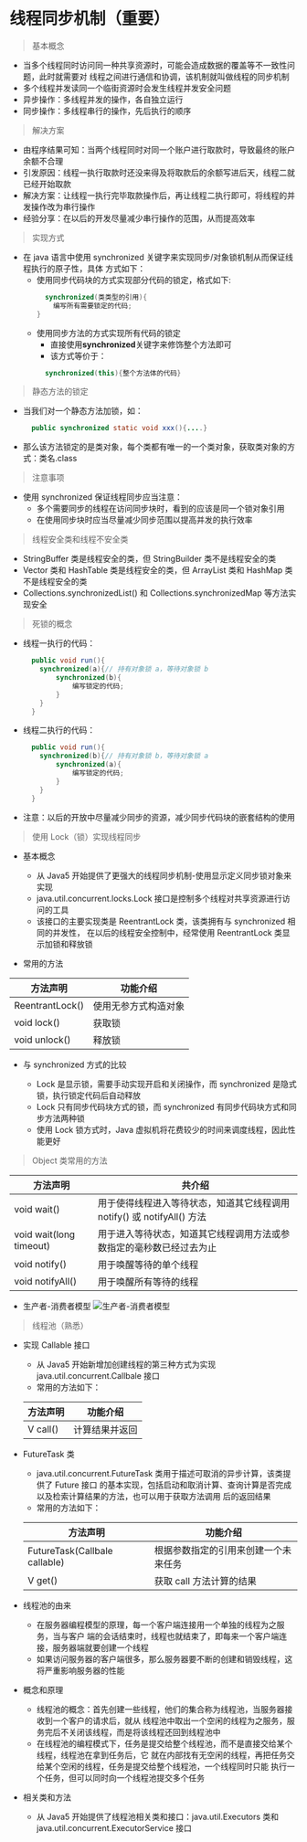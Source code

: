 # 线程同步机制（重要）

> 基本概念

* 当多个线程同时访问同一种共享资源时，可能会造成数据的覆盖等不一致性问题，此时就需要对
  线程之间进行通信和协调，该机制就叫做线程的同步机制
* 多个线程并发读同一个临街资源时会发生线程并发安全问题
* 异步操作：多线程并发的操作，各自独立运行
* 同步操作：多线程串行的操作，先后执行的顺序

> 解决方案

* 由程序结果可知：当两个线程同时对同一个账户进行取款时，导致最终的账户余额不合理
* 引发原因：线程一执行取款时还没来得及将取款后的余额写进后天，线程二就已经开始取款
* 解决方案：让线程一执行完毕取款操作后，再让线程二执行即可，将线程的并发操作改为串行操作
* 经验分享：在以后的开发尽量减少串行操作的范围，从而提高效率

> 实现方式

* 在 java 语言中使用 synchronized 关键字来实现同步/对象锁机制从而保证线程执行的原子性，具体
  方式如下：
  * 使用同步代码块的方式实现部分代码的锁定，格式如下:
      ```java
        synchronized(类类型的引用){
          编写所有需要锁定的代码;
      }
      ```
  * 使用同步方法的方式实现所有代码的锁定
    * 直接使用**synchronized**关键字来修饰整个方法即可
    * 该方式等价于：
    ```java
      synchronized(this){整个方法体的代码}
    ```
    
> 静态方法的锁定

* 当我们对一个静态方法加锁，如：
  ```java
    public synchronized static void xxx(){....}
  ```
* 那么该方法锁定的是类对象，每个类都有唯一的一个类对象，获取类对象的方式：类名.class

> 注意事项

* 使用 synchronized 保证线程同步应当注意：
    * 多个需要同步的线程在访问同步块时，看到的应该是同一个锁对象引用
    * 在使用同步块时应当尽量减少同步范围以提高并发的执行效率

> 线程安全类和线程不安全类

* StringBuffer 类是线程安全的类，但 StringBuilder 类不是线程安全的类
* Vector 类和 HashTable 类是线程安全的类，但 ArrayList 类和 HashMap 类不是线程安全的类
* Collections.synchronizedList() 和 Collections.synchronizedMap 等方法实现安全

> 死锁的概念

* 线程一执行的代码：
  ```java
    public void run(){
      synchronized(a){// 持有对象锁 a，等待对象锁 b
          synchronized(b){
              编写锁定的代码;
          }
      }
    } 
  ```
* 线程二执行的代码：
    ```java
      public void run(){
        synchronized(b){// 持有对象锁 b，等待对象锁 a
            synchronized(a){
                编写锁定的代码;
            }
        }
      } 
  ```
* 注意：以后的开放中尽量减少同步的资源，减少同步代码块的嵌套结构的使用

> 使用 Lock（锁）实现线程同步

* 基本概念
    * 从 Java5 开始提供了更强大的线程同步机制-使用显示定义同步锁对象来实现
    * java.util.concurrent.locks.Lock 接口是控制多个线程对共享资源进行访问的工具
    * 该接口的主要实现类是 ReentrantLock 类，该类拥有与 synchronized 相同的并发性，
      在以后的线程安全控制中，经常使用 ReentrantLock 类显示加锁和释放锁
      
* 常用的方法

|方法声明|功能介绍|
|---|---|
|ReentrantLock()|使用无参方式构造对象|
|void lock()|获取锁|
|void unlock()|释放锁|

* 与 synchronized 方式的比较

    * Lock 是显示锁，需要手动实现开启和关闭操作，而 synchronized 是隐式锁，执行锁定代码后自动释放
    * Lock 只有同步代码块方式的锁，而 synchronized 有同步代码块方式和同步方法两种锁
    * 使用 Lock 锁方式时，Java 虚拟机将花费较少的时间来调度线程，因此性能更好
 
> Object 类常用的方法

|方法声明|共介绍|
|---|---|
|void wait()|用于使得线程进入等待状态，知道其它线程调用 notify() 或 notifyAll() 方法|
|void wait(long timeout)|用于进入等待状态，知道其它线程调用方法或参数指定的毫秒数已经过去为止|
|void notify()|用于唤醒等待的单个线程|
|void notifyAll()|用于唤醒所有等待的线程|

* 生产者-消费者模型
![生产者-消费者模型](https://cdn.jsdelivr.net/gh/fengjian2705/cdn/img/thread/生产者-消费者模型.jpg)

> 线程池（熟悉）

* 实现 Callable 接口
    * 从 Java5 开始新增加创建线程的第三种方式为实现 java.util.concurrent.Callbale 接口
    * 常用的方法如下：
    
    |方法声明|功能介绍|
    |---|---|
    |V call()|计算结果并返回|
  
* FutureTask 类
    * java.util.concurrent.FutureTask 类用于描述可取消的异步计算，该类提供了 Future 接口
      的基本实现，包括启动和取消计算、查询计算是否完成以及检索计算结果的方法，也可以用于获取方法调用
      后的返回结果
    * 常用的方法如下：
    
    |方法声明|功能介绍|
    |---|---|
    |FutureTask(Callbale<v> callable)|根据参数指定的引用来创建一个未来任务|
    |V get()|获取 call 方法计算的结果|
   
 * 线程池的由来
    * 在服务器编程模型的原理，每一个客户端连接用一个单独的线程为之服务，当与客户
      端的会话结束时，线程也就结束了，即每来一个客户端连接，服务器端就要创建一个线程
    * 如果访问服务器的客户端很多，那么服务器要不断的创建和销毁线程，这将严重影响服务器的性能
    
 * 概念和原理
    * 线程池的概念：首先创建一些线程，他们的集合称为线程池，当服务器接收到一个客户的请求后，就从
      线程池中取出一个空闲的线程为之服务，服务完后不关闭该线程，而是将该线程还回到线程池中
    * 在线程池的编程模式下，任务是提交给整个线程池，而不是直接交给某个线程，线程池在拿到任务后，它
      就在内部找有无空闲的线程，再把任务交给某个空闲的线程，任务是提交给整个线程池，一个线程同时只能
      执行一个任务，但可以同时向一个线程池提交多个任务
      
 * 相关类和方法
    * 从 Java5 开始提供了线程池相关类和接口：java.util.Executors 类和
      java.util.concurrent.ExecutorService 接口

